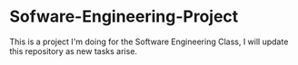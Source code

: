 # Sofware-Engineering-Project
This is a project I'm doing for the Software Engineering Class, I will update this repository as new tasks arise.